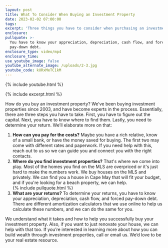 ```yaml
---
layout: post
title: What To Consider When Buying an Investment Property
date: 2023-02-02 07:00:00
tags:
excerpt: 'Three things you have to consider when purchasing an investment property. '
enclosure:
pullquote: >-
  You have to know your appreciation, depreciation, cash flow, and forced
  pay-down debt.
enclosure_type: video/mp4
enclosure_time:
use_youtube_image: false
youtube_alternate_image: /uploads/2-3.jpg
youtube_code: kURxMeTC1kM
---
```

{% include youtube.html %}

{% include excerpt.html %}

How do you buy an investment property? We’ve been buying investment properties since 2003, and have become experts in the process. Essentially, there are three steps you have to take. First, you have to figure out the capital. Next, you have to know where to find them. Lastly, you need to determine your return. We’ll elaborate more on that:

1. **How can you pay for the costs?** Maybe you have a rich relative, know of a small bank, or have the money saved for buying. The first two may come with different rates and paperwork. If you need help with this, reach out to us so we can guide you and connect you with the right contacts.
2. **Where do you find investment properties?** That's where we come into play. Most of the homes you find on the MLS are overpriced or it's just hard to make the numbers work. We buy houses on the MLS and privately. We can find you a house in Cape May that will fit your budget, and if you're looking for a beach property, we can help.<br>{% include pullquote.html %}
3. **What are your returns?** To determine your returns, you have to know your appreciation, depreciation, cash flow, and forced pay-down debt. There are different amortization calculators that we use online to help us calculate these numbers, and we can do the same for you.

We understand what it takes and how to help you successfully buy your investment property. Also, if you want to just renovate your house, we can help with that too. If you’re interested in learning more about how you can build wealth through investment properties, call or email us. We’d love to be your real estate resource.